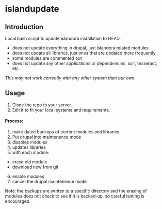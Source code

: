 # islandupdate

## Introduction

Local bash script to update islandora installation to HEAD. 

* does not update everything in drupal, just islandora related modules
* does not update all libraries, just ones that are updated more frequently
* some modules are commented out
* does not update any other applications or dependencies, solr, tesseract, etc.

_This may not work correctly with any other system than our own._

## Usage

1. Clone the repo to your server.
2. Edit it to fit your local systems and requirements.

#### Process:

1. make dated backups of current modules and libraries
2. Put drupal into maintenence mode
3. disables modules
4. updates libraries
5. with each module:
  - erase old module
  - download new from git
6. enable modules
7. cancel the drupal maintenence mode

Note:  the backups are written to a specific directory
 and the erasing of modules does not check to see if it is backed-up, so
careful testing is encouraged.
